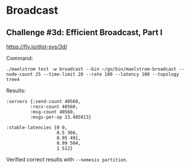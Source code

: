# Broadcast

## Challenge #3d: Efficient Broadcast, Part I

https://fly.io/dist-sys/3d/

Command:

```shell
./maelstrom test -w broadcast --bin ~/go/bin/maelstrom-broadcast --node-count 25 --time-limit 20 --rate 100 --latency 100 --topology tree4
```

Results:

```shell
:servers {:send-count 40560,
         :recv-count 40560,
         :msg-count 40560,
         :msgs-per-op 23.485813}
 
:stable-latencies {0 0,
                   0.5 366,
                   0.95 491,
                   0.99 504,
                   1 512}
```

Verified correct results with `--nemesis partition`.